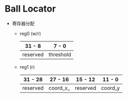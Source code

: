 # Ball Locator

- 寄存器分配

  - reg0 (w/r)

    | 31 - 8   | 7 - 0     |
    | -------- | --------- |
    | reserved | threshold |

  - reg1 (r)

    | 31 - 28  | 27 - 16  | 15 - 12  | 11 - 0  |
    | -------- | -------- | -------- | ------- |
    | reserved | coord_x_ | reserved | coord_y |
